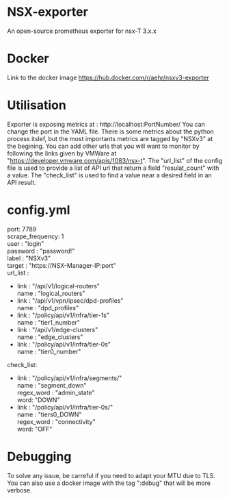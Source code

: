 # NSX-exporter
An open-source prometheus exporter for nsx-T 3.x.x

# Docker
Link to the docker image https://hub.docker.com/r/aehr/nsxv3-exporter

# Utilisation
Exporter is exposing metrics at : http://localhost:PortNumber/
You can change the port in the YAML file.
There is some metrics about the python process itslef, but the most importants metrics are tagged by "NSXv3" at the begining.
You can add other urls that you will want to monitor by following the links given by VMWare at "https://developer.vmware.com/apis/1083/nsx-t".
The "url_list" of the config file is used to provide a list of API url that return a field "resulat_count" with a value.
The "check_list" is used to find a value near a desired field in an API result.

# config.yml

port: 7789 \
scrape_frequency: 1 \
user : "login" \
password : "password!" \
label : "NSXv3" \
target : "https://NSX-Manager-IP:port" \
url_list : 
  - link : "/api/v1/logical-routers" \
    name : "logical_routers" 
  - link : "/api/v1/vpn/ipsec/dpd-profiles" \
    name : "dpd_profiles" 
  - link : "/policy/api/v1/infra/tier-1s" \
    name : "tier1_number" 
  - link : "/api/v1/edge-clusters" \
    name : "edge_clusters" 
  - link : "/policy/api/v1/infra/tier-0s" \
    name : "tier0_number" 
    
check_list:
  - link : "/policy/api/v1/infra/segments/" \
    name : "segment_down" \
    regex_word : "admin_state" \
    word: "DOWN"
  - link : "/policy/api/v1/infra/tier-0s/" \
    name : "tiers0_DOWN" \
    regex_word : "connectivity" \
    word: "OFF"

# Debugging

To solve any issue, be carreful if you need to adapt your MTU due to TLS. You can also use a docker image with the tag ":debug" that will be more verbose.

